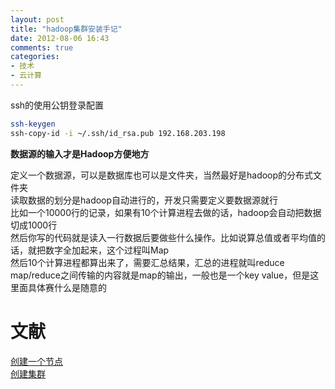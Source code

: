 ```yaml
---
layout: post
title: "hadoop集群安装手记"
date: 2012-08-06 16:43
comments: true
categories: 
- 技术
- 云计算
---
```


ssh的使用公钥登录配置

```bash
ssh-keygen
ssh-copy-id -i ~/.ssh/id_rsa.pub 192.168.203.198
```

**数据源的输入才是Hadoop方便地方**

定义一个数据源，可以是数据库也可以是文件夹，当然最好是hadoop的分布式文件夹  
读取数据的划分是hadoop自动进行的，开发只需要定义要数据源就行  
比如一个10000行的记录，如果有10个计算进程去做的话，hadoop会自动把数据切成1000行  
然后你写的代码就是读入一行数据后要做些什么操作。比如说算总值或者平均值的话，就把数字全加起来，这个过程叫Map  
然后10个计算进程都算出来了，需要汇总结果，汇总的进程就叫reduce  
map/reduce之间传输的内容就是map的输出，一般也是一个key value，但是这里面具体赛什么是随意的  


# 文献

[创建一个节点](http://www.michael-noll.com/tutorials/running-hadoop-on-ubuntu-linux-single-node-cluster/)  
[创建集群](http://www.michael-noll.com/tutorials/running-hadoop-on-ubuntu-linux-multi-node-cluster/)  

